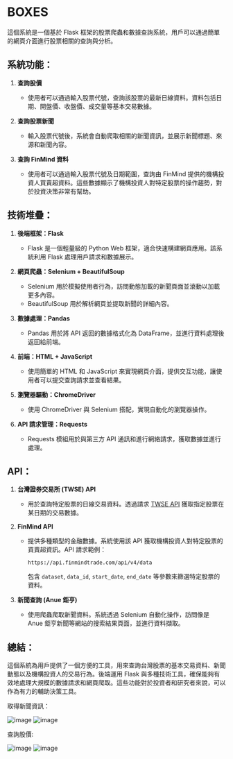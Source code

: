 # BOXES

這個系統是一個基於 Flask 框架的股票爬蟲和數據查詢系統，用戶可以通過簡單的網頁介面進行股票相關的查詢與分析。

## 系統功能：

1. **查詢股價**
   - 使用者可以通過輸入股票代號，查詢該股票的最新日線資料。資料包括日期、開盤價、收盤價、成交量等基本交易數據。

2. **查詢股票新聞**
   - 輸入股票代號後，系統會自動爬取相關的新聞資訊，並展示新聞標題、來源和新聞內容。

3. **查詢 FinMind 資料**
   - 使用者可以通過輸入股票代號及日期範圍，查詢由 FinMind 提供的機構投資人買賣超資料。這些數據顯示了機構投資人對特定股票的操作趨勢，對於投資決策非常有幫助。

## 技術堆疊：

1. **後端框架：Flask**
   - Flask 是一個輕量級的 Python Web 框架，適合快速構建網頁應用。該系統利用 Flask 處理用戶請求和數據展示。

2. **網頁爬蟲：Selenium + BeautifulSoup**
   - Selenium 用於模擬使用者行為，訪問動態加載的新聞頁面並滾動以加載更多內容。
   - BeautifulSoup 用於解析網頁並提取新聞的詳細內容。

3. **數據處理：Pandas**
   - Pandas 用於將 API 返回的數據格式化為 DataFrame，並進行資料處理後返回給前端。

4. **前端：HTML + JavaScript**
   - 使用簡單的 HTML 和 JavaScript 來實現網頁介面，提供交互功能，讓使用者可以提交查詢請求並查看結果。

5. **瀏覽器驅動：ChromeDriver**
   - 使用 ChromeDriver 與 Selenium 搭配，實現自動化的瀏覽器操作。

6. **API 請求管理：Requests**
   - Requests 模組用於與第三方 API 通訊和進行網絡請求，獲取數據並進行處理。

## API：

1. **台灣證券交易所 (TWSE) API**
   - 用於查詢特定股票的日線交易資料。透過請求 [TWSE API](https://www.twse.com.tw/rwd/zh/afterTrading/STOCK_DAY) 獲取指定股票在某日期的交易數據。

2. **FinMind API**
   - 提供多種類型的金融數據。系統使用該 API 獲取機構投資人對特定股票的買賣超資訊。API 請求範例：
     ```plaintext
     https://api.finmindtrade.com/api/v4/data
     ```
     包含 `dataset`, `data_id`, `start_date`, `end_date` 等參數來篩選特定股票的資料。

3. **新聞查詢 (Anue 鉅亨)**
   - 使用爬蟲爬取新聞資料。系統透過 Selenium 自動化操作，訪問像是 Anue 鉅亨新聞等網站的搜索結果頁面，並進行資料擷取。

## 總結：

這個系統為用戶提供了一個方便的工具，用來查詢台灣股票的基本交易資料、新聞動態以及機構投資人的交易行為。後端運用 Flask 與多種技術工具，確保能夠有效地處理大規模的數據請求和網頁爬取。這些功能對於投資者和研究者來說，可以作為有力的輔助決策工具。


取得新聞資訊：

![image](https://github.com/user-attachments/assets/3ee4cfd9-5c55-4296-90e2-0298a7c6e12b)
![image](https://github.com/user-attachments/assets/d26b266b-06f1-412b-bd02-d58f1076d34f)

查詢股價:

![image](https://github.com/user-attachments/assets/aea41864-d5d0-4999-b116-21e2bf069bcc)
![image](https://github.com/user-attachments/assets/3a941a52-2bc6-4082-90a6-55dfbc2ac930)



